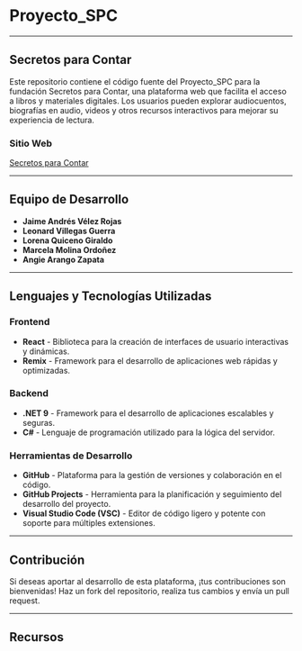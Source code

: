 # Proyecto_SPC

----

## Secretos para Contar

Este repositorio contiene el código fuente del Proyecto_SPC para la fundación Secretos para Contar, una plataforma web que facilita el acceso a libros y materiales digitales. Los usuarios pueden explorar audiocuentos, biografías en audio, videos y otros recursos interactivos para mejorar su experiencia de lectura.

### **Sitio Web** 
[Secretos para Contar](https://secretosparacontar.org/)

----

## Equipo de Desarrollo  
- **Jaime Andrés Vélez Rojas**  
- **Leonard Villegas Guerra**  
- **Lorena Quiceno Giraldo**  
- **Marcela Molina Ordoñez**  
- **Angie Arango Zapata**

----

## Lenguajes y Tecnologías Utilizadas  

### Frontend  
- **React** - Biblioteca para la creación de interfaces de usuario interactivas y dinámicas.  
- **Remix** - Framework para el desarrollo de aplicaciones web rápidas y optimizadas.  


### Backend  
- **.NET 9** - Framework para el desarrollo de aplicaciones escalables y seguras.  
- **C#** - Lenguaje de programación utilizado para la lógica del servidor.  


### Herramientas de Desarrollo  
- **GitHub** - Plataforma para la gestión de versiones y colaboración en el código.  
- **GitHub Projects** - Herramienta para la planificación y seguimiento del desarrollo del proyecto.  
- **Visual Studio Code (VSC)** - Editor de código ligero y potente con soporte para múltiples extensiones.  

----

## Contribución  
Si deseas aportar al desarrollo de esta plataforma, ¡tus contribuciones son bienvenidas! Haz un fork del repositorio, realiza tus cambios y envía un pull request.

----

## Recursos  
